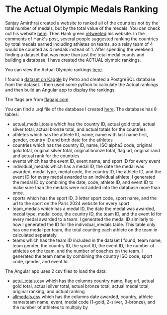 # The Actual Olympic Medals Ranking
Sanjay Amirthraj created a website to ranked all of the countries not by the total number of medals, but by the total value of the medals. You can check out his website [here](https://olympics-better-rankings.vercel.app/). Then Hank green [retweeted](https://x.com/hankgreen/status/1824509431352266788) his website. In the comments of Hank's post, several people suggested ranking the countries by total medals earned including athletes on teams, so a relay team of 4 would be counted as 4 medals instead of 1. After spending the weekend finding a dataset that was more than just the total medal counts and building a database, I have created the ACTUAL olympic rankings.

You can view the Actual Olympic rankings [here](https://ryanmontville.com/actual-olympic-medals-ranking/).

I found a [dataset on Kaggle](https://www.kaggle.com/datasets/piterfm/paris-2024-olympic-summer-games) by Petro and created a PostgreSQL database from the dataset. I then used some python to calculate the Actual rankings and then build an Angular app to display the rankings.

The flags are from [flagapi.com](https://flagsapi.com/).

You can find a .sql file of the database I created [here](https://raw.githubusercontent.com/RyanMontville/actual-olympic-medals-ranking/main/postgresql-db.sql). The database has 8 tables: 
* actual_medal_totals which has the country ID, actual gold total, actual silver total, actual bronze total, and actual totals for the countries
* athletes which has the athlete ID, name, name with last name first, gender, country ID and birth date for the athletes
* countries which has the country ID, name, ISO alpha3 code, original gold total, original silver total, original bronze total, flag url, original rand and actual rank for the countries
* events which has the event ID, event name, and sport ID for every event
* individual_medals which has a medal ID, the date the medal was awarded, medal type, medal code, the country ID, the athlete ID, and the event ID for every medal awarded to an individual athlete. I generated the medal ID by combining the date, code, athlete ID, and event ID to make sure than the medals were not added into the database more than once.
* sports which has the sport ID, 3 letter sport code, sport name, and the url to the sport on the Paris 2024 website for every sport
* team_medals which has a medal ID, the date the medal was awarded, medal type, medal code, the country ID, the team ID, and the event Id for every medal awarded to a team. I generated the medal ID similarly to how I generated the ID for the individual_medals table. This table only has one medal per team, the total counting each athlete on the team in calculated separately.
* teams which has the team ID included in the dataset I found, team name, team gender, the country ID, the sport ID, the event ID, the number of athletes on the team, and the number of coaches on the team. I generated the team name by combining the country ISO code, sport code, gender, and event Id.

The Angular app uses 2 csv files to load the data:
* [actul_totals.csv](https://github.com/RyanMontville/actual-olympic-medals-ranking/blob/main/actual_totals.csv) which has the columns country name, flag url, actual gold total, actual silver total, actual bronze total, actual medal total, original ranking, and actual ranking
* [allmedals.csv](https://github.com/RyanMontville/actual-olympic-medals-ranking/blob/main/allmedals.csv) which has the columns date awarded, country, athlete name/team name, event, medal code (1-gold, 2-silver, 3-bronze), and the number of athletes to multiply by
